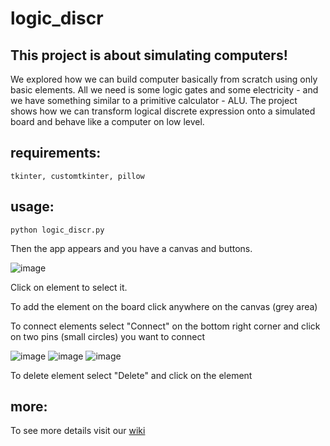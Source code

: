 # logic_discr
## This project is about simulating computers!
  We explored how we can build computer basically from scratch using only basic elements. All we need is some logic gates and some electricity - and we have something similar to a primitive calculator - ALU. The project shows how we can transform logical discrete expression onto a simulated board and behave like a computer on low level.

## requirements:
  `tkinter, customtkinter, pillow`
  
## usage:
```
python logic_discr.py
```
Then the app appears and you have a canvas and buttons.

![image](https://user-images.githubusercontent.com/91615647/172095668-49067dbf-3923-4717-a3da-f1eabf254388.png)

Click on element to select it.

To add the element on the board click anywhere on the canvas (grey area)

To connect elements select "Connect" on the bottom right corner and click on two pins (small circles) you want to connect

![image](https://user-images.githubusercontent.com/91615647/172096632-d73be148-dcd1-47af-b01d-f0bb8b630271.png) ![image](https://user-images.githubusercontent.com/91615647/172096729-b209795f-dce1-40d7-a8fd-69269b5ccfa4.png) ![image](https://user-images.githubusercontent.com/91615647/172096806-e7ff5cd4-84cc-4ecc-aa3c-fc720122bd72.png)

To delete element select "Delete" and click on the element


## more:
To see more details visit our [wiki](https://github.com/Siromanec/logic_discr/wiki)
